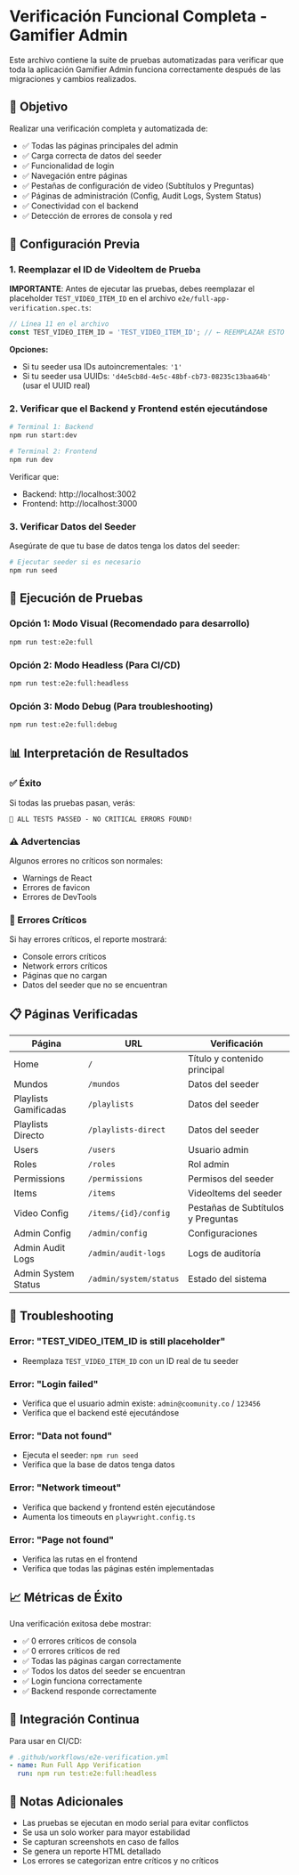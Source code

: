 # Verificación Funcional Completa - Gamifier Admin

Este archivo contiene la suite de pruebas automatizadas para verificar que toda la aplicación Gamifier Admin funciona correctamente después de las migraciones y cambios realizados.

## 🎯 Objetivo

Realizar una verificación completa y automatizada de:
- ✅ Todas las páginas principales del admin
- ✅ Carga correcta de datos del seeder
- ✅ Funcionalidad de login
- ✅ Navegación entre páginas
- ✅ Pestañas de configuración de video (Subtítulos y Preguntas)
- ✅ Páginas de administración (Config, Audit Logs, System Status)
- ✅ Conectividad con el backend
- ✅ Detección de errores de consola y red

## 🚀 Configuración Previa

### 1. Reemplazar el ID de VideoItem de Prueba

**IMPORTANTE**: Antes de ejecutar las pruebas, debes reemplazar el placeholder `TEST_VIDEO_ITEM_ID` en el archivo `e2e/full-app-verification.spec.ts`:

```typescript
// Línea 11 en el archivo
const TEST_VIDEO_ITEM_ID = 'TEST_VIDEO_ITEM_ID'; // ← REEMPLAZAR ESTO
```

**Opciones:**
- Si tu seeder usa IDs autoincrementales: `'1'`
- Si tu seeder usa UUIDs: `'d4e5cb8d-4e5c-48bf-cb73-08235c13baa64b'` (usar el UUID real)

### 2. Verificar que el Backend y Frontend estén ejecutándose

```bash
# Terminal 1: Backend
npm run start:dev

# Terminal 2: Frontend  
npm run dev
```

Verificar que:
- Backend: http://localhost:3002
- Frontend: http://localhost:3000

### 3. Verificar Datos del Seeder

Asegúrate de que tu base de datos tenga los datos del seeder:

```bash
# Ejecutar seeder si es necesario
npm run seed
```

## 🧪 Ejecución de Pruebas

### Opción 1: Modo Visual (Recomendado para desarrollo)
```bash
npm run test:e2e:full
```

### Opción 2: Modo Headless (Para CI/CD)
```bash
npm run test:e2e:full:headless
```

### Opción 3: Modo Debug (Para troubleshooting)
```bash
npm run test:e2e:full:debug
```

## 📊 Interpretación de Resultados

### ✅ Éxito
Si todas las pruebas pasan, verás:
```
🎉 ALL TESTS PASSED - NO CRITICAL ERRORS FOUND!
```

### ⚠️ Advertencias
Algunos errores no críticos son normales:
- Warnings de React
- Errores de favicon
- Errores de DevTools

### 🔴 Errores Críticos
Si hay errores críticos, el reporte mostrará:
- Console errors críticos
- Network errors críticos
- Páginas que no cargan
- Datos del seeder que no se encuentran

## 📋 Páginas Verificadas

| Página | URL | Verificación |
|--------|-----|-------------|
| Home | `/` | Título y contenido principal |
| Mundos | `/mundos` | Datos del seeder |
| Playlists Gamificadas | `/playlists` | Datos del seeder |
| Playlists Directo | `/playlists-direct` | Datos del seeder |
| Users | `/users` | Usuario admin |
| Roles | `/roles` | Rol admin |
| Permissions | `/permissions` | Permisos del seeder |
| Items | `/items` | VideoItems del seeder |
| Video Config | `/items/{id}/config` | Pestañas de Subtítulos y Preguntas |
| Admin Config | `/admin/config` | Configuraciones |
| Admin Audit Logs | `/admin/audit-logs` | Logs de auditoría |
| Admin System Status | `/admin/system/status` | Estado del sistema |

## 🔧 Troubleshooting

### Error: "TEST_VIDEO_ITEM_ID is still placeholder"
- Reemplaza `TEST_VIDEO_ITEM_ID` con un ID real de tu seeder

### Error: "Login failed"
- Verifica que el usuario admin existe: `admin@coomunity.co` / `123456`
- Verifica que el backend esté ejecutándose

### Error: "Data not found"
- Ejecuta el seeder: `npm run seed`
- Verifica que la base de datos tenga datos

### Error: "Network timeout"
- Verifica que backend y frontend estén ejecutándose
- Aumenta los timeouts en `playwright.config.ts`

### Error: "Page not found"
- Verifica las rutas en el frontend
- Verifica que todas las páginas estén implementadas

## 📈 Métricas de Éxito

Una verificación exitosa debe mostrar:
- ✅ 0 errores críticos de consola
- ✅ 0 errores críticos de red
- ✅ Todas las páginas cargan correctamente
- ✅ Todos los datos del seeder se encuentran
- ✅ Login funciona correctamente
- ✅ Backend responde correctamente

## 🔄 Integración Continua

Para usar en CI/CD:

```yaml
# .github/workflows/e2e-verification.yml
- name: Run Full App Verification
  run: npm run test:e2e:full:headless
```

## 📝 Notas Adicionales

- Las pruebas se ejecutan en modo serial para evitar conflictos
- Se usa un solo worker para mayor estabilidad
- Se capturan screenshots en caso de fallos
- Se genera un reporte HTML detallado
- Los errores se categorizan entre críticos y no críticos 